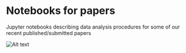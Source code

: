 # Notebooks for papers
Jupyter notebooks describing data analysis procedures for some of our recent published/submitted papers

![Alt text](https://github.com/pycroscopy/AICrystallographer/blob/master/DefectNet/DefectNet.png??cropZoom=100,100)
